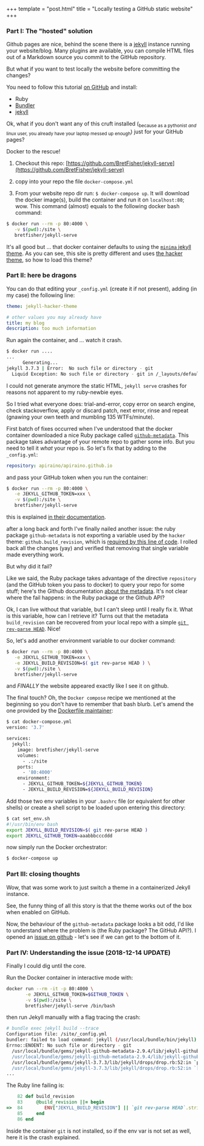 +++
template = "post.html"
title = "Locally testing a GitHub static website"
+++

### Part I: The "hosted" solution

Github pages are nice, behind the scene there is a [jekyll](https://github.com/jekyll/jekyll) instance running your website/blog. Many plugins are available, you can compile HTML files out of a Markdown source you commit to the GitHub repository.

But what if you want to test locally the website before committing the changes?

You need to follow this tutorial [on GitHub](https://help.github.com/articles/setting-up-your-github-pages-site-locally-with-jekyll) and install:
- Ruby
- [Bundler](https://bundler.io)
- [jekyll](https://github.com/jekyll/jekyll)

Ok, what if you don't want any of this cruft installed (<sub>because as a pythonist *and* linux user, you already have your laptop messed up enough</sub>) just for your GitHub pages?

Docker to the rescue!

1) Checkout this repo: [https://github.com/BretFisher/jekyll-serve](https://github.com/BretFisher/jekyll-serve)

2) copy into your repo the file `docker-compose.yml`

3) From your website repo dir run: `$ docker-compose up`. It will download the docker image(s), build the container and run it on `localhost:80`; wow. This command (almost) equals to the following docker bash command:
``` bash
$ docker run --rm -p 80:4000 \
   -v $(pwd):/site \
   bretfisher/jekyll-serve
```

It's all good but ... that docker container defaults to using the [`minima` jekyll theme](https://jekyll.github.io/minima). As you can see, this site is pretty different and uses [the hacker theme](https://github.com/pages-themes/hacker), so how to load this theme?

### Part II: here be dragons

You can do that editing your `_config.yml` (create it if not present), adding (in my case) the following line:
``` yaml
theme: jekyll-hacker-theme

# other values you may already have
title: my blog
description: too much information
```

Run again the container, and ... watch it crash.
``` bash
$ docker run ....
...
      Generating...
jekyll 3.7.3 | Error:  No such file or directory - git
  Liquid Exception: No such file or directory - git in /_layouts/default.html
```

I could not generate anymore the static HTML, `jekyll serve` crashes for reasons not apparent to my ruby-newbie eyes.

So I tried what everyone does: trial-and-error, copy error on search engine, check stackoverflow, apply or discard patch, next error, rinse and repeat (gnawing your own teeth and mumbling 135 WTFs/minute).

First batch of fixes occurred when I've understood that the docker container downloaded a nice Ruby package called [`github-metadata`](https://github.com/jekyll/github-metadata). This package takes advantage of your remote repo to gather some info. But you need to tell it *what* your repo is. So let's fix that by adding to the `_config.yml`:
``` yaml
repository: apiraino/apiraino.github.io
```
and pass your GitHub token when you run the container:
``` bash
$ docker run --rm -p 80:4000 \
   -e JEKYLL_GITHUB_TOKEN=xxx \
   -v $(pwd):/site \
   bretfisher/jekyll-serve
```

this is explained [in their documentation](https://github.com/jekyll/github-metadata/blob/master/docs/configuration.md#configuration).

after a long back and forth I've finally nailed another issue: the ruby package `github-metadata` is not exporting a variable used by the `hacker` theme: `github.build_revision`, which is [required by this line of code](https://github.com/pages-themes/hacker/blob/master/_layouts/default.html#l7). I rolled back all the changes (yay) and verified that removing that single variable made everything work.

But why did it fail?

Like we said, the Ruby package takes advantage of the directive `repository` (and the GitHub token you pass to docker) to query your repo for some stuff; here's the Github documentation [about the metadata](https://help.github.com/articles/repository-metadata-on-github-pages). It's not clear where the fail happens: in the Ruby package or the Github API?

Ok, I can live without that variable, but I can't sleep until I really fix it. What is this variable, how can I retrieve it? Turns out that the metadata `build_revision` can be recovered from your local repo with a simple [`git rev-parse HEAD`](https://github.com/jekyll/github-metadata/blob/master/docs/configuration.md#overrides). Nice!

So, let's add another environment variable to our docker command:
``` bash
$ docker run --rm -p 80:4000 \
   -e JEKYLL_GITHUB_TOKEN=xxx \
   -e JEKYLL_BUILD_REVISION=$( git rev-parse HEAD ) \
   -v $(pwd):/site \
   bretfisher/jekyll-serve
```

and *FINALLY* the website appeared exactly like I see it on github.

The final touch? Oh, the `Docker compose` recipe we mentioned at the beginning so you don't have to remember that bash blurb. Let's amend the one provided by the [Dockerfile maintainer](https://github.com/BretFisher/jekyll-serve/blob/master/docker-compose.yml):

``` bash
$ cat docker-compose.yml
version: '3.7'

services:
  jekyll:
    image: bretfisher/jekyll-serve
    volumes:
      - .:/site
    ports:
      - '80:4000'
    environment:
      - JEKYLL_GITHUB_TOKEN=${JEKYLL_GITHUB_TOKEN}
      - JEKYLL_BUILD_REVISION=${JEKYLL_BUILD_REVISION}
```

Add those two env variables in your `.bashrc` file (or equivalent for other shells) or create a shell script to be loaded upon entering this directory:
``` bash
$ cat set_env.sh
#!/usr/bin/env bash
export JEKYLL_BUILD_REVISION=$( git rev-parse HEAD )
export JEKYLL_GITHUB_TOKEN=aaabbbcccddd
```

now simply run the Docker orchestrator:
``` bash
$ docker-compose up
```

### Part III: closing thoughts

Wow, that was some work to just switch a theme in a containerized Jekyll instance.

See, the funny thing of all this story is that the theme works out of the box when enabled on GitHub.

Now, the behaviour of the `github-metadata` package looks a bit odd, I'd like to understand where the problem is (the Ruby package? The GitHub API?). I opened an [issue on github](https://github.com/jekyll/github-metadata/issues/131) - let's see if we can get to the bottom of it.

### Part IV: Understanding the issue (2018-12-14 UPDATE)

Finally I could dig until the core.

Run the Docker container in interactive mode with:

``` bash
docker run --rm -it -p 80:4000 \
       -e JEKYLL_GITHUB_TOKEN=$GITHUB_TOKEN \
       -v $(pwd):/site \
       bretfisher/jekyll-serve /bin/bash
```

then run Jekyll manually with a flag tracing the crash:

``` bash
# bundle exec jekyll build --trace
Configuration file: /site/_config.yml
bundler: failed to load command: jekyll (/usr/local/bundle/bin/jekyll)
Errno::ENOENT: No such file or directory - git
  /usr/local/bundle/gems/jekyll-github-metadata-2.9.4/lib/jekyll-github-metadata/metadata_drop.rb:84:in ``'
  /usr/local/bundle/gems/jekyll-github-metadata-2.9.4/lib/jekyll-github-metadata/metadata_drop.rb:84:in `build_revision'
  /usr/local/bundle/gems/jekyll-3.7.3/lib/jekyll/drops/drop.rb:52:in `public_send'
  /usr/local/bundle/gems/jekyll-3.7.3/lib/jekyll/drops/drop.rb:52:in `[]'
...
```
The Ruby line failing is:

``` ruby
    82 def build_revision
    83     @build_revision ||= begin
=>  84        ENV["JEKYLL_BUILD_REVISION"] || `git rev-parse HEAD`.strip
    85     end
    86 end

```

Inside the container `git` is not installed, so if the env var is not set as well, here it is the crash explained.
